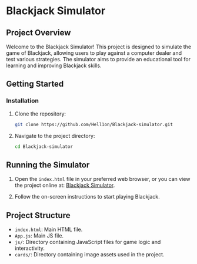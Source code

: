 # Blackjack Simulator

## Project Overview

Welcome to the Blackjack Simulator! This project is designed to simulate the game of Blackjack, allowing users to play
against a computer dealer and test various strategies. The simulator aims to provide an educational tool for learning and improving Blackjack skills.

## Getting Started


### Installation

1. Clone the repository:

   ```bash
   git clone https://github.com/Hell1on/Blackjack-simulator.git
   ```
2. Navigate to the project directory:

    ```bash
    cd Blackjack-simulator
   ```
## Running the Simulator

1. Open the `index.html` file in your preferred web browser, or you can view the project online at: [Blackjack Simulator](https://hell1on.github.io/Blackjack-simulator/).

2. Follow the on-screen instructions to start playing Blackjack.


## Project Structure

- `index.html`: Main HTML file.
- `App.js`: Main JS file.
- `js/`: Directory containing JavaScript files for game logic and interactivity.
- `cards/`: Directory containing image assets used in the project.
